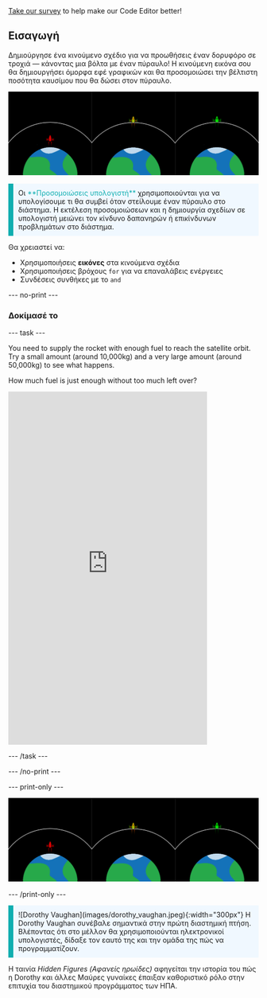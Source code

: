 <div class="c-survey-banner" style="width:100%">
  <a class="c-survey-banner__link" href="https://form.raspberrypi.org/f/code-editor-feedback" target="_blank">Take our survey</a> to help make our Code Editor better!
</div>

## Εισαγωγή

Δημιούργησε ένα κινούμενο σχέδιο για να προωθήσεις έναν δορυφόρο σε τροχιά — κάνοντας μια βόλτα με έναν πύραυλο! Η κινούμενη εικόνα σου θα δημιουργήσει όμορφα εφέ γραφικών και θα προσομοιώσει την βέλτιστη ποσότητα καυσίμου που θα δώσει στον πύραυλο.

![Οθόνες δίπλα-δίπλα που δείχνουν έναν πράσινο πύραυλο σε τροχιά και έναν κόκκινο πύραυλο που απέτυχε να μπει σε τροχιά.](images/showcase.png)

<p style="border-left: solid; border-width:10px; border-color: #0faeb0; background-color: aliceblue; padding: 10px;">
Οι <span style="color: #0faeb0">**Προσομοιώσεις υπολογιστή**</span> χρησιμοποιούνται για να υπολογίσουμε τι θα συμβεί όταν στείλουμε έναν πύραυλο στο διάστημα. Η εκτέλεση προσομοιώσεων και η δημιουργία σχεδίων σε υπολογιστή μειώνει τον κίνδυνο δαπανηρών ή επικίνδυνων προβλημάτων στο διάστημα.
</p>

Θα χρειαστεί να:
+ Χρησιμοποιήσεις **εικόνες** στα κινούμενα σχέδια
+ Χρησιμοποιήσεις βρόχους `for` για να επαναλάβεις ενέργειες
+ Συνδέσεις συνθήκες με το `and`

--- no-print ---

### Δοκίμασέ το

--- task ---

<div style="display: flex; flex-wrap: wrap">
<div style="flex-basis: 175px; flex-grow: 1">  
You need to supply the rocket with enough fuel to reach the satellite orbit. Try a small amount (around 10,000kg) and a very large amount (around 50,000kg) to see what happens. 

How much fuel is just enough without too much left over?
</div>
<iframe src="https://editor.raspberrypi.org/en/embed/viewer/rocket-launch-example" width="400" height="710" frameborder="0" marginwidth="0" marginheight="0" allowfullscreen>
</iframe>
</div>

--- /task ---

--- /no-print ---

--- print-only ---

![Ολοκληρωμένο έργο.](images/showcase.png)

--- /print-only ---

<p style="border-left: solid; border-width:10px; border-color: #0faeb0; background-color: aliceblue; padding: 10px;"> ![Dorothy Vaughan](images/dorothy_vaughan.jpeg){:width="300px"} Η Dorothy Vaughan συνέβαλε σημαντικά στην πρώτη διαστημική πτήση. Βλέποντας ότι στο μέλλον θα χρησιμοποιούνται ηλεκτρονικοί υπολογιστές, δίδαξε τον εαυτό της και την ομάδα της πώς να προγραμματίζουν.

Η ταινία *Hidden Figures (Αφανείς ηρωίδες)* αφηγείται την ιστορία του πώς η Dorothy και άλλες Μαύρες γυναίκες έπαιξαν καθοριστικό ρόλο στην επιτυχία του διαστημικού προγράμματος των ΗΠΑ. 
